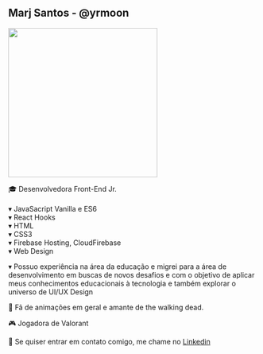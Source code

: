 ## Marj Santos - @yrmoon
<img  width="300px"   src='https://thumbs.gfycat.com/FlawlessFaintBull.webp'>
 
:mortar_board: Desenvolvedora Front-End Jr. <br>
<br>
     ▾ JavaSacript Vanilla e ES6 <br>
     ▾ React Hooks <br>
     ▾ HTML <br>
     ▾ CSS3 <br>
     ▾ Firebase Hosting, CloudFirebase <br>
     ▾ Web Design <br>
     
▾ Possuo experiência na área da educação e migrei para a área de desenvolvimento em buscas de novos desafios e com o objetivo de aplicar meus conhecimentos educacionais à tecnologia e também explorar o universo de UI/UX Design 

:maple_leaf: Fã de animações em geral e amante de the walking dead.

:video_game: Jogadora de Valorant

:blossom: Se quiser entrar em contato comigo, me chame no [Linkedin](www.linkedin.com/in/marjorie-scf)
